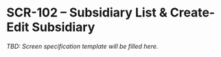 # SCR-102 – Subsidiary List & Create-Edit Subsidiary

_TBD: Screen specification template will be filled here._
